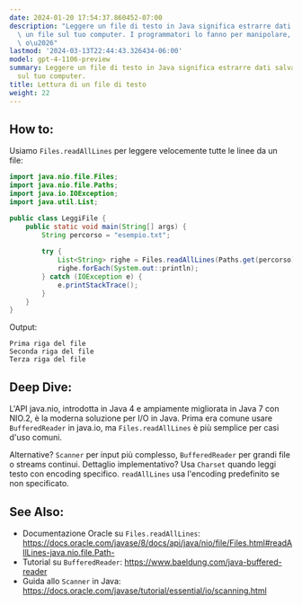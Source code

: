 ```yaml
---
date: 2024-01-20 17:54:37.860452-07:00
description: "Leggere un file di testo in Java significa estrarre dati salvati in\
  \ un file sul tuo computer. I programmatori lo fanno per manipolare, visualizzare\
  \ o\u2026"
lastmod: '2024-03-13T22:44:43.326434-06:00'
model: gpt-4-1106-preview
summary: Leggere un file di testo in Java significa estrarre dati salvati in un file
  sul tuo computer.
title: Lettura di un file di testo
weight: 22
---
```


## How to:
Usiamo `Files.readAllLines` per leggere velocemente tutte le linee da un file:

```java
import java.nio.file.Files;
import java.nio.file.Paths;
import java.io.IOException;
import java.util.List;

public class LeggiFile {
    public static void main(String[] args) {
        String percorso = "esempio.txt";
        
        try {
            List<String> righe = Files.readAllLines(Paths.get(percorso));
            righe.forEach(System.out::println);
        } catch (IOException e) {
            e.printStackTrace();
        }
    }
}
```

Output:
``` 
Prima riga del file
Seconda riga del file
Terza riga del file
```

## Deep Dive:
L'API java.nio, introdotta in Java 4 e ampiamente migliorata in Java 7 con NIO.2, è la moderna soluzione per I/O in Java. Prima era comune usare `BufferedReader` in java.io, ma `Files.readAllLines` è più semplice per casi d'uso comuni.

Alternative? `Scanner` per input più complesso, `BufferedReader` per grandi file o streams continui. Dettaglio implementativo? Usa `Charset` quando leggi testo con encoding specifico. `readAllLines` usa l'encoding predefinito se non specificato.

## See Also:
- Documentazione Oracle su `Files.readAllLines`: https://docs.oracle.com/javase/8/docs/api/java/nio/file/Files.html#readAllLines-java.nio.file.Path-
- Tutorial su `BufferedReader`: https://www.baeldung.com/java-buffered-reader
- Guida allo `Scanner` in Java: https://docs.oracle.com/javase/tutorial/essential/io/scanning.html
